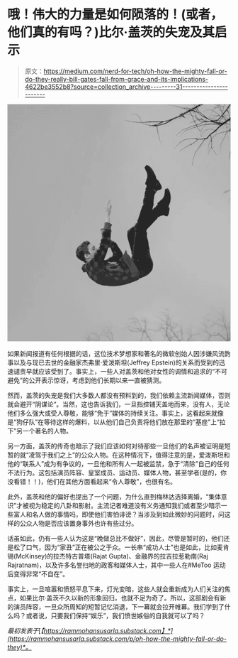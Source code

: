 # 哦！伟大的力量是如何陨落的！(或者，他们真的有吗？)比尔·盖茨的失宠及其启示

> 原文：<https://medium.com/nerd-for-tech/oh-how-the-mighty-fall-or-do-they-really-bill-gates-fall-from-grace-and-its-implications-4622be3552b8?source=collection_archive---------31----------------------->

![](img/3ade74c987932df73716e5728e41a02a.png)

如果新闻报道有任何根据的话，这位技术梦想家和著名的微软创始人因涉嫌风流韵事以及与现已去世的金融家杰弗里·爱泼斯坦(Jeffrey Epstein)的关系而受到的迅速谴责早就应该受到了。事实上，一些人对盖茨和他对女性的调情和追求的“不可避免”的公开表示惊讶，考虑到他们长期以来一直被猜测。

然而，盖茨的失宠是我们大多数人都没有预料到的，我们依赖主流新闻媒体，否则就会避开“阴谋论”。当然，这也告诉我们，一旦指控铺天盖地而来，没有人，无论他们多么强大或受人尊敬，能够“免于”媒体的持续关注。事实上，这看起来就像是“狗仔队”在等待这样的爆料，以从他们自己负责将他们放在那里的“基座”上“拉下”另一个著名的人物。

另一方面，盖茨的传奇也暗示了我们应该如何对待那些一旦他们的名声被证明是短暂的就“凌驾于我们之上”的公众人物。在这种情况下，值得注意的是，爱泼斯坦和他的“联系人”成为有争议的，一旦他和所有人一起被监禁，急于“清除”自己的任何不法行为。这包括演员阵容、皇室成员、运动员、媒体人物，甚至学者(是的，你没看错！！)，他们在其他方面看起来“令人尊敬”，也很有名。

此外，盖茨和他的偏好也提出了一个问题，为什么直到梅林达选择离婚，“集体意识”才被视为稳定的八卦和影射。主流记者难道没有义务通知我们或者至少暗示一些富人和名人做的事情吗，即使他们害怕诽谤？当涉及到如此微妙的问题时，问这样的公众人物是否应该置身事外也许有些过分。

话虽如此，仍有一些人认为这是“晚做总比不做好”，因此，尽管是暂时的，他们还是松了口气，因为“家丑”正在被公之于众。一长串“成功人士”也是如此，比如麦肯锡(McKinsey)的拉杰特古普塔(Rajat Gupta)、金融界的拉吉拉惹勒南(Raj Rajratnam)，以及许多名誉扫地的政客和媒体人士，其中一些人在#MeToo 运动后变得非常“不自在”。

事实上，一旦喧嚣和愤怒平息下来，灯光变暗，这些人就会重新成为人们关注的焦点，如果比尔·盖茨不久以新的形象回归，也就不足为奇了。所以，这部剧会有新的演员阵容，一旦众所周知的短暂记忆消退，下一幕就会拉开帷幕。我们学到了什么吗？或者说，只要我们保持“娱乐”，我们愤世嫉俗的自我就可以了吗？

*最初发表于*[*【https://rammohansusarla.substack.com】*](https://rammohansusarla.substack.com/p/oh-how-the-mighty-fall-or-do-they)*。*